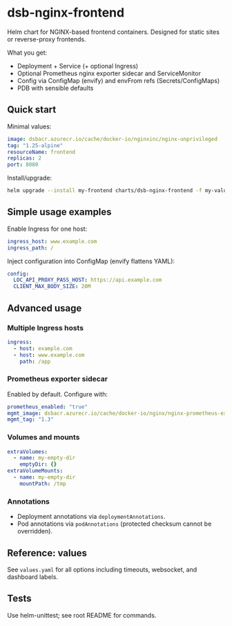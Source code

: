 # dsb-nginx-frontend

Helm chart for NGINX-based frontend containers. Designed for static sites or reverse-proxy frontends.

What you get:
- Deployment + Service (+ optional Ingress)
- Optional Prometheus nginx exporter sidecar and ServiceMonitor
- Config via ConfigMap (envify) and envFrom refs (Secrets/ConfigMaps)
- PDB with sensible defaults

## Quick start

Minimal values:

```yaml
image: dsbacr.azurecr.io/cache/docker-io/nginxinc/nginx-unprivileged
tag: "1.25-alpine"
resourceName: frontend
replicas: 2
port: 8080
```

Install/upgrade:

```bash
helm upgrade --install my-frontend charts/dsb-nginx-frontend -f my-values.yaml -n your-namespace
```

## Simple usage examples

Enable Ingress for one host:

```yaml
ingress_host: www.example.com
ingress_path: /
```

Inject configuration into ConfigMap (envify flattens YAML):

```yaml
config:
  LOC_API_PROXY_PASS_HOST: https://api.example.com
  CLIENT_MAX_BODY_SIZE: 20M
```

## Advanced usage

### Multiple Ingress hosts

```yaml
ingress:
  - host: example.com
  - host: www.example.com
    path: /app
```

### Prometheus exporter sidecar
Enabled by default. Configure with:

```yaml
prometheus_enabled: "true"
mgmt_image: dsbacr.azurecr.io/cache/docker-io/nginx/nginx-prometheus-exporter
mgmt_tag: "1.3"
```

### Volumes and mounts

```yaml
extraVolumes:
  - name: my-empty-dir
    emptyDir: {}
extraVolumeMounts:
  - name: my-empty-dir
    mountPath: /tmp
```

### Annotations
- Deployment annotations via `deploymentAnnotations`.
- Pod annotations via `podAnnotations` (protected checksum cannot be overridden).

## Reference: values
See `values.yaml` for all options including timeouts, websocket, and dashboard labels.

## Tests
Use helm-unittest; see root README for commands.
